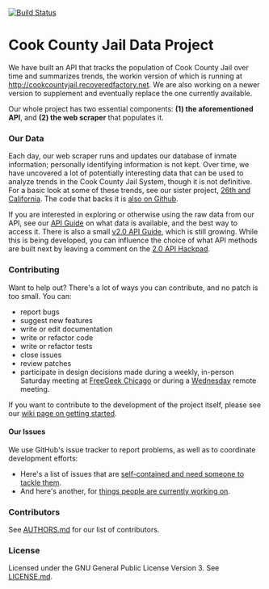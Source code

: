 [![Build Status](https://travis-ci.org/sc3/cookcountyjail.svg?branch=master)](https://travis-ci.org/sc3/cookcountyjail)

# Cook County Jail Data Project

We have built an API that tracks the population of Cook County Jail over time and summarizes trends, the workin version of which is running at http://cookcountyjail.recoveredfactory.net. We are also working on a newer version to supplement and eventually replace the one currently available. 

Our whole project has two essential components: **(1) the aforementioned API**, and **(2) the web scraper** that populates it. 


### Our Data

Each day, our web scraper runs and updates our database of inmate information; personally identifying information is not kept. Over time, we have uncovered a lot of potentially interesting data that can be used to analyze trends in the Cook County Jail System, though it is not definitive. For a basic look at some of these trends, see our sister project, [26th and California](http://26thandcalifornia.recoveredfactory.net/v1.0/). The code that backs it is [also on Github](https://github.com/sc3/26thandcalifornia).  

If you are interested in exploring or otherwise using the raw data from our API, see our [API Guide](https://github.com/sc3/cookcountyjail/wiki/API-guide) on what data is available, and the best way to access it. There is also a small [v2.0 API Guide](https://github.com/sc3/cookcountyjail/wiki/API-2.0-Guide), which is still growing. While this is being developed, you can influence the choice of what API methods are built next by leaving a comment on the [2.0 API Hackpad](https://freegeekchicago.hackpad.com/Cook-Count-Jail-2.0-API-Requests-and-Ideas-for-Functionality-BbMobFdtEKu).


### Contributing

Want to help out? There's a lot of ways you can contribute, and no patch is too small. You can:

- report bugs
- suggest new features
- write or edit documentation
- write or refactor code 
- write or refactor tests
- close issues
- review patches
- participate in design decisions made during a weekly, in-person Saturday meeting at [FreeGeek Chicago](http://freegeekchicago.org) or during a [Wednesday](https://plus.google.com/hangouts/_/calendar/YmVwZXRlcnNuQGdtYWlsLmNvbQ.pmb0hhk7mhjec8hd9rrhvudb5s) remote meeting.

If you want to contribute to the development of the project itself, please see our [wiki page on getting started](https://github.com/sc3/cookcountyjail/wiki/Contributing).


#### Our Issues

We use GitHub's issue tracker to report problems, as well as to coordinate development efforts:

- Here's a list of issues that are [self-contained and need someone to tackle them](https://github.com/sc3/cookcountyjail/issues?labels=ready&state=open). 
- And here's another, for [things people are currently working on](https://github.com/sc3/cookcountyjail/issues?labels=in+progress&state=open).
    
    
### Contributors
    
See [AUTHORS.md](https://github.com/sc3/cookcountyjail/blob/master/AUTHORS.md) for our list of contributors.

### License

Licensed under the GNU General Public License Version 3.
See [LICENSE.md](https://github.com/sc3/cookcountyjail/blob/master/LICENSE.md).
